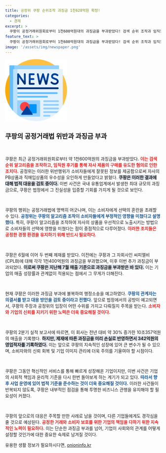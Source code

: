 ```yaml
---
title: 공정위 쿠팡 순위조작 과징금 1천628억원 확정!
categories:
  - 경제
excerpt: >
  쿠팡이 공정거래위원회로부터 1천600억원대의 과징금을 부과받았다! 검색 순위 조작과 임직원 후기를 통한 자사 제품 홍보가 적발된 가운데, 쿠팡은 법적 대응을 준비 중이다. 진실이 밝혀질 이 법정 드라마를 놓치지 마세요!
feature_text: >
  쿠팡이 공정거래위원회로부터 1천600억원대의 과징금을 부과받았다! 검색 순위 조작과 임직원 후기를 통한 자사 제품 홍보가 적발된 가운데, 쿠팡은 법적 대응을 준비 중이다. 진실이 밝혀질 이 법정 드라마를 놓치지 마세요!
image: '/assets/img/newspaper.png'
---
```


<p><img src="/assets/img/newspaper.png" alt="kimp 속보" /></p>

<h2 data-ke-size="size26">쿠팡의 공정거래법 위반과 과징금 부과</h2>

<p data-ke-size="size16">&nbsp;</p> 

<p>쿠팡은 최근 공정거래위원회로부터 약 1천600억원의 과징금을 부과받았다. <b><span style="color: #ee2323;">이는 검색순위 알고리즘을 조작하고, 임직원 후기를 통해 자사 제품의 구매를 유도한 혐의로 인한 조치다.</span></b> 공정위는 이러한 위반행위가 소비자들에게 잘못된 정보를 제공함으로써 자사의 PB상품과 직매입상품의 우수성을 오인하게 만들었다고 밝혔다. <b><span style="background-color: #21538527;">쿠팡은 이러한 결과에 대해 법적 대응을 검토 중이다.</span></b> 이번 사건은 국내 유통업계에서 발생한 최대 규모의 과징금으로, 쿠팡은 법정에서 그 진실성을 입증할 기회를 가지게 될 것으로 보인다.</p>

<p data-ke-size="size16">&nbsp;</p>

<p>쿠팡의 행위는 공정거래법에 명백히 어긋나며, 이는 소비자에게 선택의 혼란을 초래할 수 있다. <b><span style="color: #1a5490;">공정위는 쿠팡의 알고리즘 조작이 소비자들에게 부정적인 영향을 미쳤다고 설명했다.</span></b> 특히, 쿠팡이 알고리즘을 조작하여 자사의 상품을 우선적으로 노출시키는 방법으로 소비자들의 선택에 영향을 미쳤다는 점이 중점적으로 다루어졌다. <b><span style="color: #ee2323;">이러한 조치들은 공정한 경쟁 환경을 유지하기 위해 반드시 필요하다.</span></b></p>

<p data-ke-size="size16">&nbsp;</p>

<p>쿠팡은 6월에 이어 두 번째 제재를 받았다. 이전에는 쿠팡과 그 자회사인 씨피엘비(CPLB)에 대해 각각 1천400억원의 과징금을 부과했으며, 이후 이번 추가 과징금이 부과되었다. <b><span style="background-color: #21538527;">이로써 쿠팡은 지난해 7월 매출 기준으로 과징금을 부과받은 바 있다.</span></b> 이는 기업의 매출 성장률과 관계없이 적용되는 점에서 그 무게가 더해진다.</p>

<p data-ke-size="size16">&nbsp;</p>

<p>현재 쿠팡은 이러한 과징금 부과에 불복하여 행정소송을 예고하였다. <b><span style="color: #1a5490;">쿠팡의 관계자는 의결서를 받고 대응 방안을 검토 중이라고 전했다.</span></b> 앞으로 법정에서의 공방이 예고되면서, 쿠팡의 주장과 공정위의 입장이 어떤 수위를 가지고 다뤄질지 주목을 받는다. <b><span style="color: #ee2323;">소비자와 기업의 신뢰를 지키기 위한 노력은 더욱 중요해질 것이다.</span></b></p>

<p data-ke-size="size16">&nbsp;</p>

<p>쿠팡의 2분기 실적 보고서에 따르면, 이 회사는 전년 대비 약 30% 증가한 10조357억원의 매출을 기록했다. <b><span style="background-color: #21538527;">하지만, 제재에 따른 과징금을 미리 손실로 반영하면서 342억원의 영업적자를 기록하였다.</span></b> 이는 앞으로 쿠팡의 지속적인 성장에 있어 큰 변수가 될 수 있으며, 소비자와의 신뢰 회복 및 기업 이미지 관리에 더욱 주의를 기울여야 할 시점이다.</p>

<p data-ke-size="size16">&nbsp;</p>

<p>쿠팡은 그동안 혁신적인 서비스를 통해 빠르게 성장해온 기업이지만, 이번 사건은 기업의 사회적 책임과 윤리적 기준을 다시 한번 돌아보게 하는 계기가 되고 있다. <b><span style="color: #1a5490;">따라서 향후 사업 운영에 있어 법적 기준을 준수하는 것이 더욱 중요해질 것이다.</span></b> 이러한 사건들이 반복되지 않도록, 쿠팡은 내부적인 점검을 통해 투명한 비즈니스 관행을 유지해야 할 필요성이 커졌다.</p>

<p data-ke-size="size16">&nbsp;</p> 

<p>쿠팡의 앞으로의 대응은 주목할 만한 사례로 남을 것이며, 다른 기업들에게도 경각심을 줄 것으로 예상된다. <b><span style="color: #ee2323;">공정한 거래와 소비자 보호를 위한 기업의 책임을 다하기 위한 지속적인 노력이 필요하다.</span></b> 이는 단순한 과징금 부과를 넘어, 기업이 사회와의 관계를 어떻게 설정할 것인가에 대한 중요한 숙제로 남겨질 것이다.</p>
유용한 생활 정보가 필요하시다면, <a href="https://onioninfo.kr" rel="dofollow">onioninfo.kr</a>



